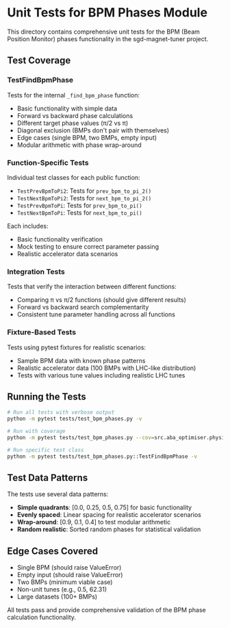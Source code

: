 # Unit Tests for BPM Phases Module

This directory contains comprehensive unit tests for the BPM (Beam Position Monitor) phases functionality in the sgd-magnet-tuner project.

## Test Coverage

### TestFindBpmPhase
Tests for the internal `_find_bpm_phase` function:
- Basic functionality with simple data
- Forward vs backward phase calculations
- Different target phase values (π/2 vs π)
- Diagonal exclusion (BMPs don't pair with themselves)
- Edge cases (single BPM, two BMPs, empty input)
- Modular arithmetic with phase wrap-around

### Function-Specific Tests
Individual test classes for each public function:
- `TestPrevBpmToPi2`: Tests for `prev_bpm_to_pi_2()`
- `TestNextBpmToPi2`: Tests for `next_bpm_to_pi_2()`
- `TestPrevBpmToPi`: Tests for `prev_bpm_to_pi()`
- `TestNextBpmToPi`: Tests for `next_bpm_to_pi()`

Each includes:
- Basic functionality verification
- Mock testing to ensure correct parameter passing
- Realistic accelerator data scenarios

### Integration Tests
Tests that verify the interaction between different functions:
- Comparing π vs π/2 functions (should give different results)
- Forward vs backward search complementarity
- Consistent tune parameter handling across all functions

### Fixture-Based Tests
Tests using pytest fixtures for realistic scenarios:
- Sample BPM data with known phase patterns
- Realistic accelerator data (100 BMPs with LHC-like distribution)
- Tests with various tune values including realistic LHC tunes

## Running the Tests

```bash
# Run all tests with verbose output
python -m pytest tests/test_bpm_phases.py -v

# Run with coverage
python -m pytest tests/test_bpm_phases.py --cov=src.aba_optimiser.physics.bpm_phases

# Run specific test class
python -m pytest tests/test_bpm_phases.py::TestFindBpmPhase -v
```

## Test Data Patterns

The tests use several data patterns:
- **Simple quadrants**: [0.0, 0.25, 0.5, 0.75] for basic functionality
- **Evenly spaced**: Linear spacing for realistic accelerator scenarios
- **Wrap-around**: [0.9, 0.1, 0.4] to test modular arithmetic
- **Random realistic**: Sorted random phases for statistical validation

## Edge Cases Covered

- Single BPM (should raise ValueError)
- Empty input (should raise ValueError)
- Two BMPs (minimum viable case)
- Non-unit tunes (e.g., 0.5, 62.31)
- Large datasets (100+ BMPs)

All tests pass and provide comprehensive validation of the BPM phase calculation functionality.